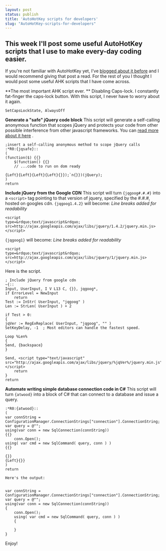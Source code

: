 ```yaml
---
layout: post
status: publish
title: 'AutoHotKey scripts for developers'
slug: "AutoHotKey-scripts-for-developers"
---
```


## This week I'll post some useful AutoHotKey scripts that I use to make every-day coding easier.


If you&#39;re not familiar with AutoHotKey yet, I&#39;ve [blogged about it before][1]  and I would recommend giving that post a read. For the rest of you I thought I would post some useful AHK scripts that I have come across.


**The most important AHK script ever. **
Disabling Caps-lock. I constantly fat-finger the caps-lock button. With this script, I never have to worry about it again.

    SetCapsLockState, AlwaysOff

**Generate a "safe" jQuery code block**
This script will generate a self-calling anonymous function that scopes jQuery and protects your code from other possible interference from other javascript frameworks. You can [read more about it here][2] .

    ;insert a self-calling anonymous method to scope jQuery calls
    :*R0:{jqsafe}::
    (
    (function($) {{} 
        $(function() {{}
        // ...code to run on dom ready

    {Left}{Left}{Left}{Left}{}});`n{}})(jQuery);
    )
    return

**Include jQuery from the Google CDN**
This script will turn `{jqgoog#.#.#}` into a `<script>` tag pointing to that version of jquery, specified by the #.#.#, hosted on googles cdn. `{jqgoog1.4.2}` will become: *Line breaks added for readability*

    <script 
    type=&rdquo;text/javascript&rdquo; 
    src=http://ajax.googleapis.com/ajax/libs/jquery/1.4.2/jquery.min.js></script>

`{jqgoog1}` will become: *Line breaks added for readability*

    <script 
    type=&rdquo;text/javascript&rdquo; 
    src=http://ajax.googleapis.com/ajax/libs/jquery/1/jquery.min.js></script>

Here is the script.

    ; Include jQuery from google cdn
    ~{::
    Input, UserInput, I V L13 C, {}}, jqgoog*,
    if ErrorLevel = NewInput
        return
    Test := InStr( UserInput, "jqgoog" )
    Len := StrLen( UserInput ) + 2

    if Test > 0:
    {
    jqVer := RegExReplace( UserInput, "jqgoog", "" )
    SetKeyDelay, -1  ; Most editors can handle the fastest speed.

    Loop %Len%
    {
    Send, {backspace}
    }

    Send, <script type="text/javascript" src="http://ajax.googleapis.com/ajax/libs/jquery/%jqVer%/jquery.min.js"></script>
        return
    }
    return

**Automate writing simple database connection code in C#**
This script will turn `{atwood}` into a block of C# that can connect to a database and issue a query.

    :*R0:{atwood}::
    (
    var connString = ConfigurationManager.ConnectionStrings["connection"].ConnectionString;
    var query = @"";
    using(var conn = new SqlConnection(connString))
    {{}
        conn.Open();
    using( var cmd = new SqlCommand( query, conn ) ) 
    {{}
        
    {}}
    {Left}{}}
    )
    return

    Here's the output:


    var connString = ConfigurationManager.ConnectionStrings["connection"].ConnectionString;
    var query = @"";
    using(var conn = new SqlConnection(connString))
    {
        conn.Open();
        using( var cmd = new SqlCommand( query, conn ) )
        {

        }
    }

Enjoy!


  [1]: http://codeimpossible.com/2010/10/27/autohotkey-an-introduction
  [2]: http://codeimpossible.com/2010/01/13/solving-document-ready-is-not-a-function-and-other-problems
